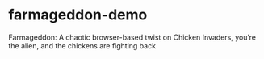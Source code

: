 # farmageddon-demo
Farmageddon: A chaotic browser-based twist on Chicken Invaders, you’re the alien, and the chickens are fighting back
